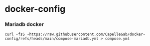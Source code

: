 # docker-config

### Mariadb docker
```
curl -fsS -https://raw.githubusercontent.com/CapelleGab/docker-config/refs/heads/main/compose-mariadb.yml > compose.yml
```
